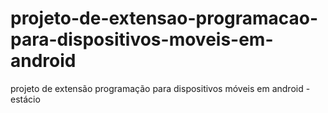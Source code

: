 # projeto-de-extensao-programacao-para-dispositivos-moveis-em-android
projeto de extensão programação para dispositivos móveis em android - estácio
